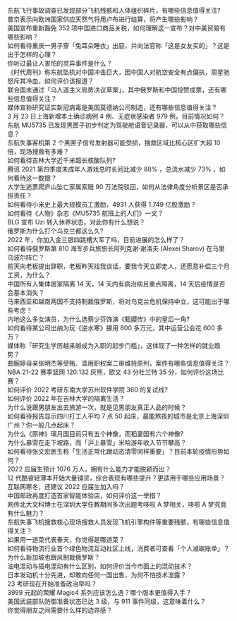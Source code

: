 东航飞行事故调查已发现部分飞机残骸和人体组织碎片，有哪些信息值得关注?  
普京表示向欧洲国家供应天然气将用卢布进行结算，将产生哪些影响？  
美国宣布重新豁免 352 项中国进口商品关税，如何理解这一宣布？对中美贸易有哪些影响？  
如何看待重庆一男子穿「兔耳朵睡衣」出庭，并向法官称「这是女友买的」？这是出于怎样的心理？  
你听过最让人害怕的灵异事件是什么？  
《时代周刊》称东航坠机对中国冲击巨大，因中国人对航空安全有点偏执，周星驰怒斥其冷血，如何评价该报道？  
联合国未通过「乌人道主义局势决议草案」，其中俄罗斯和中国投赞成票，还有哪些信息值得关注？  
媒体宣称研究证实新冠病毒是美国莫德纳公司制造，还有哪些信息值得关注？  
3 月 23 日上海新增本土确诊病例 4 例、无症状感染者 979 例，目前情况如何？  
东航 MU5735 已发现黑匣子初步判定为驾驶舱语音记录器，可以从中获取哪些信息？  
东航失事客机第 2 个黑匣子信号发射器可能受损，搜救区域比核心区扩大超 10 倍，现场搜救有多难？  
如何看待吉林大学近千米超长核酸队列?  
腾讯 2021 第四季度未成年人游戏总时长同比减少 88% ，总流水减少 73% ，如何看待这一数据？  
大学生逃票爬庐山坠亡家属索赔 90 万法院驳回，如何从法律角度分析景区是否承担责任？  
如何看待小米史上最大规模员工激励，4931 人获得 1.749 亿股激励？  
如何看待《人物》杂志《MU5735 航班上的人们》一文？  
BLG 宣布 Uzi 转入休养状态，对此你有什么想说？  
俄罗斯为什么打个乌克兰都这么久?  
2022 年，你加入金三银四跳槽大军了吗，目前进展的怎么样了？  
如何看待俄罗斯第 810 海军步兵旅旅长阿列克谢·谢洛夫 (Alexei Sharov) 在马里乌波尔阵亡？  
前天向老板提出辞职，老板昨天找我谈话，要我今天立即走人，还愿意补偿三个月工资，为什么？  
中国所有人集体居家隔离 14 天，14 天内有病治病且重点隔离，14 天后疫情是否会基本消失？  
马来西亚和越南两国不支持制裁俄罗斯，将对乌克兰危机保持中立，这可能出于哪些考虑？  
内地这么多女演员，为什么选蔡少芬饰演《甄嬛传》中的皇后一角?  
如何看待某公司出纳为玩《逆水寒》挪用 800 多万元，其中运营公会花 600 多万？  
媒体称「研究生学历越来越成为入职的起步门槛」，这体现了一种怎样的就业趋势？  
曲婉婷母亲张明杰等受贿、滥用职权案二审维持原判，案件有哪些信息值得关注？  
NBA 21-22 赛季篮网 120:132 灰熊，欧文 43 分杜兰特 35 分，如何评价这场比赛？  
如何评价 2022 考研东南大学苏州软件学院 360 的复试线?  
如何评价 2022 年在吉林大学的隔离生活？  
为什么说跟男朋友出去旅游一次，就是见男朋友真正人品的时候？  
如何看待报告显示四川打工人平均 7 点 50 起床，最能熬夜的城市是北京上海深圳广州？你一般几点起床？  
为什么《原神》璃月国目前只有五个神像，而稻妻国有六个神像?  
为什么暴雪在走下坡路，而「沪上暴雪」米哈游年收入节节攀高？  
如何看待张文宏医生称「生活正常化跟动态清零同样重要」？目前本轮疫情形势如何？  
2022 应届生预计 1076 万人，拥有什么能力才能脱颖而出？  
12 代酷睿轻薄本开始大量铺货，综合表现有哪些提升？更适用于哪些应用场景？  
互联网寒冬，还建议 2022 应届生加入吗？  
中国邮政再度打造首家智能体验店，如何评价这一举措？  
网传北大文科博士在深圳大学任教期间多次出题考哆啦 A 梦相关，哆啦 A 梦究竟有什么魅力？  
东航失事飞机搜救核心现场搜救人员发现飞机引擎构件等重要残骸，有哪些信息值得关注？  
如果用一道菜代表春天，你觉得是哪道菜？  
如何看待物流行业首个绿色物流互动社区上线，消费者可查看「个人减碳账单」？  
为什么新加坡也跟风制裁俄罗斯？  
油电混动与插电混动有什么区别，如何评价当今市面上的混动技术？  
日本发动机十分先进，却敢向任何一国出售，为何不怕技术泄露？  
23 考研现在开始准备政治早吗？  
3999 元起的荣耀 Magic4 系列应该怎么选？哪个版本更值得入手？  
美国武装部队防御准备状态已达 3 级，与 911 事件同级，这意味着什么？  
你觉得朋友之间需要什么样的边界感？  
